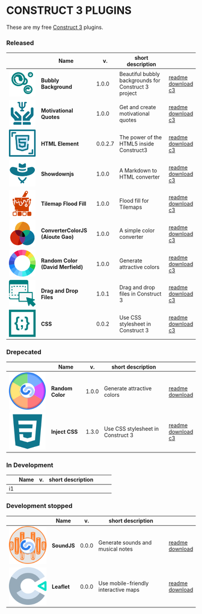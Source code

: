 # CONSTRUCT 3 PLUGINS

These are my free [Construct 3](https://www.construct.net) plugins.

### Released

|                    | Name                              | v.      | short description                                    |                                                   |
|--------------------|-----------------------------------|---------|------------------------------------------------------|---------------------------------------------------|
| [![logo][r1]][r1r] | **Bubbly Background**             | 1.0.0   | Beautiful bubbly backgrounds for Construct 3 project | [readme][r1r] <br> [download][r1c] <br> [c3][r1s] |
| [![logo][r2]][r2r] | **Motivational Quotes**           | 1.0.0   | Get and create motivational quotes                   | [readme][r2r] <br> [download][r2c] <br> [c3][r2s] |
| [![logo][r3]][r3r] | **HTML Element**                  | 0.0.2.7 | The power of the HTML5 inside Construct3             | [readme][r3r] <br> [download][r3c] <br> [c3][r3s] |
| [![logo][r4]][r4r] | **Showdownjs**                    | 1.0.0   | A Markdown to HTML converter                         | [readme][r4r] <br> [download][r4c] <br> [c3][r4s] |
| [![logo][r5]][r5r] | **Tilemap Flood Fill**            | 1.0.0   | Flood fill for Tilemaps                              | [readme][r5r] <br> [download][r5c] <br> [c3][r5s] |
| [![logo][r6]][r6r] | **ConverterColorJS (Aioute Gao)** | 1.0.0   | A simple color converter                             | [readme][r6r] <br> [download][r6c] <br> [c3][r6s] |
| [![logo][r7]][r7r] | **Random Color (David Merfield)** | 1.0.0   | Generate attractive colors                           | [readme][r7r] <br> [download][r7c] <br> [c3][r7s] |
| [![logo][r8]][r8r] | **Drag and Drop Files**           | 1.0.1   | Drag and drop files in Construct 3                   | [readme][r8r] <br> [download][r8c] <br> [c3][r8s] |
| [![logo][r9]][r9r] | **CSS**                           | 0.0.2   | Use CSS stylesheet in Construct 3                    | [readme][r9r] <br> [download][r9c] <br> [c3][r9s] |


  [r1]: bubbly-background/icon64.svg
  [r1r]: bubbly-background
  [r1c]: bubbly-background/download/current/bubbly-background.c3addon
  [r1s]: https://www.construct.net/en/make-games/addons/130/bubbly-background

  [r2]: motivational-quotes/icon64.svg
  [r2r]: motivational-quotes
  [r2c]: motivational-quotes/download/current/motivational-quotes.c3addon
  [r2s]: https://www.construct.net/en/make-games/addons/175/motivational-quotes

  [r3]: html-element/icon64.svg
  [r3r]: html-element
  [r3c]: html-element/download/current/html-element.c3addon
  [r3s]: https://www.construct.net/en/make-games/addons/190/html-element

  [r4]: showdownjs/icon64.svg
  [r4r]: showdownjs
  [r4c]: showdownjs/download/current/showdownjs.c3addon
  [r4s]: https://www.construct.net/en/make-games/addons/202/showdownjs

  [r5]: tilemap-flood-fill/icon64.svg
  [r5r]: tilemap-flood-fill
  [r5c]: tilemap-flood-fill/download/current/tilemap-flood-fill.c3addon
  [r5s]: https://www.construct.net/en/make-games/addons/252/tilemap-flood-fill

  [r6]: convertercolorjs-aioute-gao/icon64.svg
  [r6r]: convertercolorjs-aioute-gao
  [r6c]: convertercolorjs-aioute-gao/download/current/convertercolorjs-aioute-gao.c3addon
  [r6s]: https://www.construct.net/en/make-games/addons/283/convertercolorjs-aioute-gao

  [r7]: random-color-david-merfield/icon64.svg
  [r7r]: random-color-david-merfield
  [r7c]: random-color-david-merfield/download/current/random-color-david-merfield.c3addon
  [r7s]: https://www.construct.net/en/make-games/addons/288/random-color-david-merfield

  [r8]: drag-drop-files/icon64.svg
  [r8r]: drag-drop-files
  [r8c]: drag-drop-files/download/current/drag-drop-files.c3addon
  [r8s]: https://www.construct.net/en/make-games/addons/316/drag-drop-files

  [r9]: css/icon64.svg
  [r9r]: css
  [r9c]: css/download/current/css.c3addon
  [r9s]: https://www.construct.net/en/make-games/addons/317/css

### Drepecated

|                    | Name             | v.    | short description                 |                                                   |
|--------------------|------------------|-------|-----------------------------------|---------------------------------------------------|
| [![logo][d1]][d1r] | **Random Color** | 1.0.0 | Generate attractive colors        | [readme][d1r] <br> [download][d1c]                |
| [![logo][d2]][d2r] | **Inject CSS**   | 1.3.0 | Use CSS stylesheet in Construct 3 | [readme][d2r] <br> [download][d2c] <br> [c3][d2s] |

[d1]: random-color/icon64.svg
[d1r]: random-color
[d1c]: random-color/download/current/random-color.c3addon

[d2]: inject-css/icon64.svg
[d2r]: inject-css
[d2c]: inject-css/download/current/inject-css.c3addon
[d2s]: https://www.construct.net/en/make-games/addons/166/inject-css

### In Development

|    | Name | v. | short description |   |   |   |
|----|------|----|-------------------|---|---|---|
| i1 |      |    |                   |   |   |   |

### Development stopped

|                    | Name        | v.    | short description                    |                                    |
|--------------------|-------------|-------|--------------------------------------|------------------------------------|
| [![logo][s1]][s1r] | **SoundJS** | 0.0.0 | Generate sounds and musical notes    | [readme][s1r] <br> [download][s1c] |
| [![logo][s2]][s2r] | **Leaflet** | 0.0.0 | Use mobile-friendly interactive maps | [readme][s2r] <br> [download][s2c] |

[s1]: soundjs/icon64.svg
[s1r]: soundjs
[s1c]: soundjs/download/current/soundjs.c3addon

[s2]: leaflet/icon64.svg
[s2r]: leaflet
[s2c]: leaflet/download/current/leaflet.c3addon

<style>
img[alt=logo] { min-width: 64px; min-height: 64px }
</style>
